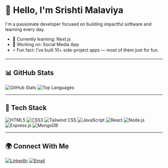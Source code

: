 # 👋 Hello, I'm Srishti Malaviya

I'm a passionate developer focused on building impactful software and learning every day.

- 🌱 Currently learning: Next.js
- 🔭 Working on: Social Media App
- ⚡ Fun fact: I’ve built 10+ side-project apps — most of them just for fun.

---

## 📊 GitHub Stats

![GitHub Stats](https://github-readme-stats.vercel.app/api?username=srishti918&show_icons=true&hide_title=true&theme=default)
![Top Languages](https://github-readme-stats.vercel.app/api/top-langs/?username=srishti918&layout=compact&theme=default)

---

## 🧰 Tech Stack

![HTML5](https://img.shields.io/badge/-HTML5-E34F26?logo=html5&logoColor=white&style=flat)
![CSS3](https://img.shields.io/badge/-CSS3-1572B6?logo=css3&logoColor=white&style=flat)
![Tailwind CSS](https://img.shields.io/badge/-TailwindCSS-38B2AC?logo=tailwind-css&logoColor=white&style=flat)
![JavaScript](https://img.shields.io/badge/-JavaScript-F7DF1E?logo=javascript&logoColor=black&style=flat)
![React](https://img.shields.io/badge/-React-20232A?logo=react&logoColor=61DAFB&style=flat)
![Node.js](https://img.shields.io/badge/-Node.js-339933?logo=node.js&logoColor=white&style=flat)
![Express.js](https://img.shields.io/badge/-Express.js-000000?logo=express&logoColor=white&style=flat)
![MongoDB](https://img.shields.io/badge/-MongoDB-47A248?logo=mongodb&logoColor=white&style=flat)


---


## 🌍 Connect With Me

[![LinkedIn](https://img.shields.io/badge/LinkedIn-Connect-blue?logo=linkedin&style=flat)](https://linkedin.com/in/srishtimalaviya918)
[![Email](https://img.shields.io/badge/Email-Send%20Mail-D14836?logo=gmail&logoColor=white&style=flat)](mailto:malaviya.srishti12@gmail.com)
